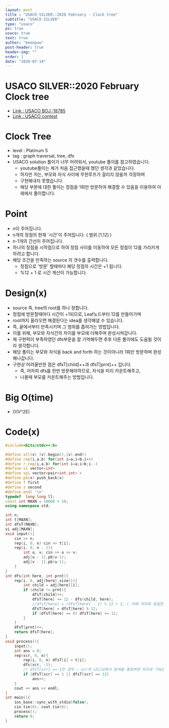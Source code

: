 ```yaml
---
layout: post
title : "USACO SILVER::2020 February - Clock tree"
subtitle: "USACO SILVER"
type: "usaco"
ps: true
usaco: true
text: true
author: "beenpow"
post-header: true
header-img: ""
order: 1
date: "2020-07-14"
---
```


# USACO SILVER::2020 February Clock tree
- [Link : USACO BOJ::18785](https://www.acmicpc.net/problem/18785)
- [Link : USACO contest](http://usaco.org/index.php?page=feb20results)

# Clock Tree

- level : Platinum 5
- tag : graph traversal, tree, dfs
- USACO solution 풀이가 너무 어려워서, youtube 풀이를 참고하였습니다.
  - youtube풀이는 제가 처음 접근했을때 했던 생각과 같았습니다.
  - 하지만 저는, 부모와 자식 사이에 무한루프가 걸리지 않을까 걱정하며
  - 구현해내지 못했습니다.
  - 해당 부분에 대한 풀이는 정점을 1회만 방문하여 해결할 수 있음을 이용하여 아래에서 풀이합니다.

# Point
- n이 주어집니다.
- n개의 정점의 현재 '시간'이 주어집니다. ( 범위 [1,12] )
- n-1개의 간선이 주어집니다.
- 하나의 정점을 시작점으로 하여 정점 사이를 이동하여 모든 정점이 12를 가리키게 하려고 합니다.
- 해당 조건을 만족하는 source 의 갯수를 출력합니다.
  - 정점으로 '방문' 할때마다 해당 정점의 시간은 +1 됩니다.
  - %12 + 1 로 시간 계산이 가능합니다.

# Design(x)
- source 즉, tree의 root를 하나 정합니다.
- 정점에 방문할때마다 시간이 +1되므로, Leaf노드부터 12를 만들어가며
- root까지 올라오면 해결된다는 idea를 생각해낼 수 있습니다.
- 즉, 끝에서부터 만족시키며 그 범위를 좁혀가는 방법입니다.
- 이를 위해, 부모와 자식간의 차이를 부모에 더해주며 완성시켜갑니다.
- 제 구현력이 부족하였던 dfs부문을 잘 기억해두면 추후 다른 풀이에도 도움될 것이라 생각합니다.
- 해당 풀이는 부모와 자식을 back and forth 하는 것이아니라 1회만 방문하며 완성해나갑니다.
- 구현상 어려울만한 점은 dfsT[child]++과 dfsT[prnt]++ 입니다.
  - 즉, 어차피 dfs를 한번 방문해야하므로, 자식을 미리 카운트해주고,
  - 나올때 부모를 카운트해주는 방법입니다.

# Big O(time)
- O(V^2E)

# Code(x)

```cpp
#include<bits/stdc++.h>

#define all(v) (v).begin(),(v).end()
#define rep(i,a,b) for(int i=a;i<b;i++)
#define r_rep(i,a,b) for(int i=a;i>b;i--)
#define vi vector<int>
#define vpi vector<pair<int,int> >
#define pb(x) push_back(x)
#define f first
#define s second
#define endl '\n'
typedef  long long ll;
const int MAXN = 10000 + 10;
using namespace std;

int n;
int t[MAXN];
int dfsT[MAXN];
vi adj[MAXN];
void input(){
    cin >> n;
    rep(i, 0, n) cin >> t[i];
    rep(i, 0, n - 1){
        int u, v; cin >> u >> v;
        adj[u - 1].pb(v-1);
        adj[v - 1].pb(u-1);
    }
}
int dfs(int here, int prnt){
    rep(i, 0, adj[here].size()){
        int child = adj[here][i];
        if (child != prnt){
            dfsT[child]++;
            dfsT[here] += 12 - dfs(child, here);
            //dfsT[here] = (dfsT[here] - 1) % 12 + 1; ( 아래 처리와 동일한 처리:: 0대신 12 사용하려는 목적 )
            dfsT[here] = dfsT[here] % 12;
            if (dfsT[here] == 0) dfsT[here] += 12;
        }
    }
    dfsT[prnt]++;
    return dfsT[here];
}
void process(){
    input();
    int ans = 0;
    rep(scr, 0, n){
        rep(i, 0, n) dfsT[i] = t[i];
        dfs(scr, -1);
        // dfsT[scr] == 1인 경우 : scr의 child에서 탐색을 종료하면 되므로 가능한 경우이다.
        if (dfsT[scr] == 1 || dfsT[scr] == 12)
            ans++;
    }
    cout << ans << endl;
}
int main(){
    ios_base::sync_with_stdio(false);
    cin.tie(0); cout.tie(0);
    process();
    return 0;
}
```
